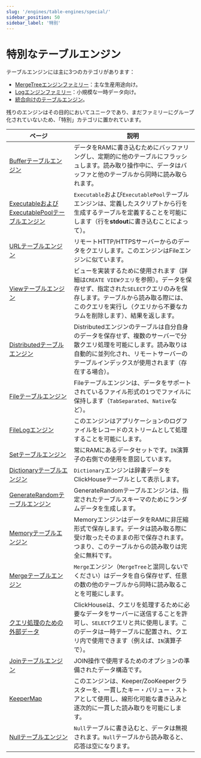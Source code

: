 ```yaml
---
slug: '/engines/table-engines/special/'
sidebar_position: 50
sidebar_label: '特別'
---
```



# 特別なテーブルエンジン

テーブルエンジンには主に3つのカテゴリがあります：

- [MergeTreeエンジンファミリー](../../../engines/table-engines/mergetree-family/index.md)：主な生産用途向け。
- [Logエンジンファミリー](../../../engines/table-engines/log-family/index.md)：小規模な一時データ向け。
- [統合向けのテーブルエンジン](../../../engines/table-engines/integrations/index.md)。

残りのエンジンはその目的においてユニークであり、まだファミリーにグループ化されていないため、「特別」カテゴリに置かれています。

<!-- このページの目次テーブルは自動的に生成されます
https://github.com/ClickHouse/clickhouse-docs/blob/main/scripts/autogenerate-table-of-contents.sh
のYAMLフロントマターのフィールドから：slug、description、title。

もし誤りを発見した場合は、各ページのYMLフロントマターを編集してください。
-->
| ページ | 説明 |
|-----|-----|
| [Bufferテーブルエンジン](/engines/table-engines/special/buffer) | データをRAMに書き込むためにバッファリングし、定期的に他のテーブルにフラッシュします。読み取り操作中に、データはバッファと他のテーブルから同時に読み取られます。 |
| [ExecutableおよびExecutablePoolテーブルエンジン](/engines/table-engines/special/executable) | `Executable`および`ExecutablePool`テーブルエンジンは、定義したスクリプトから行を生成するテーブルを定義することを可能にします（行を**stdout**に書き込むことによって）。 |
| [URLテーブルエンジン](/engines/table-engines/special/url) | リモートHTTP/HTTPSサーバーからのデータをクエリします。このエンジンはFileエンジンに似ています。 |
| [Viewテーブルエンジン](/engines/table-engines/special/view) | ビューを実装するために使用されます（詳細は`CREATE VIEWクエリ`を参照）。データを保存せず、指定された`SELECT`クエリのみを保存します。テーブルから読み取る際には、このクエリを実行し（クエリから不要なカラムを削除します）、結果を返します。 |
| [Distributedテーブルエンジン](/engines/table-engines/special/distributed) | Distributedエンジンのテーブルは自分自身のデータを保存せず、複数のサーバーで分散クエリ処理を可能にします。読み取りは自動的に並列化され、リモートサーバーのテーブルインデックスが使用されます（存在する場合）。 |
| [Fileテーブルエンジン](/engines/table-engines/special/file) | Fileテーブルエンジンは、データをサポートされているファイル形式の1つでファイルに保持します（`TabSeparated`、`Native`など）。 |
| [FileLogエンジン](/engines/table-engines/special/filelog) | このエンジンはアプリケーションのログファイルをレコードのストリームとして処理することを可能にします。 |
| [Setテーブルエンジン](/engines/table-engines/special/set) | 常にRAMにあるデータセットです。`IN`演算子の右側での使用を意図しています。 |
| [Dictionaryテーブルエンジン](/engines/table-engines/special/dictionary) | `Dictionary`エンジンは辞書データをClickHouseテーブルとして表示します。 |
| [GenerateRandomテーブルエンジン](/engines/table-engines/special/generate) | GenerateRandomテーブルエンジンは、指定されたテーブルスキーマのためにランダムデータを生成します。 |
| [Memoryテーブルエンジン](/engines/table-engines/special/memory) | MemoryエンジンはデータをRAMに非圧縮形式で保存します。データは読み取る際に受け取ったそのままの形で保存されます。つまり、このテーブルからの読み取りは完全に無料です。 |
| [Mergeテーブルエンジン](/engines/table-engines/special/merge) | `Merge`エンジン（`MergeTree`と混同しないでください）はデータを自ら保存せず、任意の数の他のテーブルから同時に読み取ることを可能にします。 |
| [クエリ処理のための外部データ](/engines/table-engines/special/external-data) | ClickHouseは、クエリを処理するために必要なデータをサーバーに送信することを許可し、`SELECT`クエリと共に使用します。このデータは一時テーブルに配置され、クエリ内で使用できます（例えば、`IN`演算子で）。 |
| [Joinテーブルエンジン](/engines/table-engines/special/join) | JOIN操作で使用するためのオプションの準備されたデータ構造です。 |
| [KeeperMap](/engines/table-engines/special/keeper-map) | このエンジンは、Keeper/ZooKeeperクラスターを、一貫したキー・バリュー・ストアとして使用し、線形化可能な書き込みと逐次的に一貫した読み取りを可能にします。 |
| [Nullテーブルエンジン](/engines/table-engines/special/null) | `Null`テーブルに書き込むと、データは無視されます。`Null`テーブルから読み取ると、応答は空になります。 |
